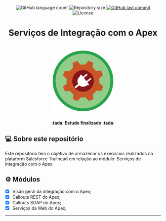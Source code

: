 <p align="center">
  <img alt="GitHub language count" src="https://img.shields.io/github/languages/count/grochavieira/trailhead-apex-integration?color=%2304D361&style=flat">

  <img alt="Repository size" src="https://img.shields.io/github/repo-size/grochavieira/trailhead-apex-integration?style=flat">
  
  <a href="https://github.com/grochavieira/trailhead-apex-integration/commits/master">
    <img alt="GitHub last commit" src="https://img.shields.io/github/last-commit/grochavieira/trailhead-apex-integration?style=flat">
  </a>
    
   <img alt="License" src="https://img.shields.io/badge/license-MIT-brightgreen?style=flat">
 
</p>

<div align="center">
    <h1>Serviços de Integração com o Apex</h1>
</div>

<h1 align="center">
    <img src="./.github/badge.png" />
</h1>

<h4 align="center"> 
	:tada:  Estudo finalizado :tada:
</h4>

## 💻 Sobre este repositório

Este repositório tem o objetivo de armazenar os exercícios realizados na plataform Salesforce Trailhead em relação ao módulo: Serviços de integração com o Apex.

## ⚙️ Módulos

- [x] Visão geral da integração com o Apex;
- [x] Callouts REST do Apex;
- [x] Callouts SOAP do Apex;
- [x] Serviços da Web do Apex;

---
